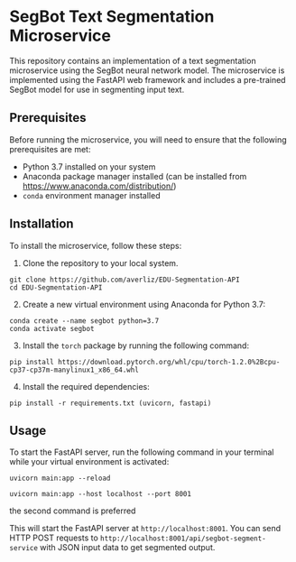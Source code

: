 # SegBot Text Segmentation Microservice

This repository contains an implementation of a text segmentation microservice using the SegBot neural network model. The microservice is implemented using the FastAPI web framework and includes a pre-trained SegBot model for use in segmenting input text.

## Prerequisites

Before running the microservice, you will need to ensure that the following prerequisites are met:

- Python 3.7 installed on your system
- Anaconda package manager installed (can be installed from https://www.anaconda.com/distribution/)
- `conda` environment manager installed

## Installation

To install the microservice, follow these steps:

1. Clone the repository to your local system.

```
git clone https://github.com/averliz/EDU-Segmentation-API
cd EDU-Segmentation-API
```

2. Create a new virtual environment using Anaconda for Python 3.7:
```
conda create --name segbot python=3.7
conda activate segbot
```

3. Install the `torch` package by running the following command:
```
pip install https://download.pytorch.org/whl/cpu/torch-1.2.0%2Bcpu-cp37-cp37m-manylinux1_x86_64.whl
```

4. Install the required dependencies:
```
pip install -r requirements.txt (uvicorn, fastapi)
```


## Usage

To start the FastAPI server, run the following command in your terminal while your virtual environment is activated:

```
uvicorn main:app --reload
```
```
uvicorn main:app --host localhost --port 8001
```
the second command is preferred

This will start the FastAPI server at `http://localhost:8001`. You can send HTTP POST requests to `http://localhost:8001/api/segbot-segment-service` with JSON input data to get segmented output.
